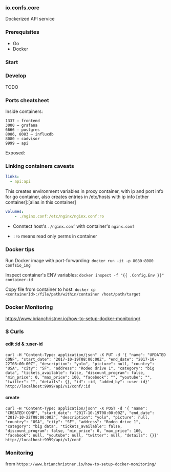 ### io.confs.core

Dockerized API service

### Prerequisites

- Go
- Docker

### Start

### Develop

TODO

### Ports cheatsheet

Inside containers:

```
1337 — frontend
3000 — grafana
6666 — postgres
8086, 8083 — influxdb
8080 — cadvisor
9999 — api
```
Exposed:

### Linking containers caveats

```yaml
links:
  - api:api
```

This creates environment variables in proxy container, with ip and port info for go container, also creates entries in /etc/hosts with ip info [other container]:[alias in this container]

```yaml
volumes:
    - ./nginx.conf:/etc/nginx/nginx.conf:ro
```

- Conntect host's `./nginx.conf` with container's `nginx.conf`

- `:ro` means read only perms in container

### Docker tips

Run Docker image with port-forwarding: `docker run -it -p 8080:8080 confsio_img`

Inspect container's ENV variables: `docker inspect -f "{{ .Config.Env }}" container-id`

Copy file from container to host: `docker cp <containerId>:/file/path/within/container /host/path/target`

### Docker Monitoring

https://www.brianchristner.io/how-to-setup-docker-monitoring/

###  $ Curls

#### edit :id & :user-id

```
curl -H "Content-Type: application/json" -X PUT -d '{ "name": "UPDATED CONF", "start_date": "2017-10-19T08:00:00Z", "end_date": "2017-10-22T08:00:00Z", "description": "yolo", "picture": null, "country": "USA", "city": "SF", "address": "Rodeo drive 1", "category": "big data", "tickets_available": false, "discount_program": false, "min_price": 0, "max_price": 100, "facebook": "", "youtube": "", "twitter": "", "details": {}, "id": :id, "added_by": :user-id}' http://localhost:9999/api/v1/conf/:id
```

#### create

```
curl -H "Content-Type: application/json" -X POST -d '{ "name": "CREATED!CONF", "start_date": "2017-10-19T08:00:00Z", "end_date": "2017-10-22T08:00:00Z", "description": "yolo", "picture": null, "country": "USA", "city": "SF", "address": "Rodeo drive 1", "category": "big data", "tickets_available": false, "discount_program": false, "min_price": 0, "max_price": 100, "facebook": null, "youtube": null, "twitter": null, "details": {}}' http://localhost:9999/api/v1/conf
```

###  Monitoring

from `https://www.brianchristner.io/how-to-setup-docker-monitoring/`
